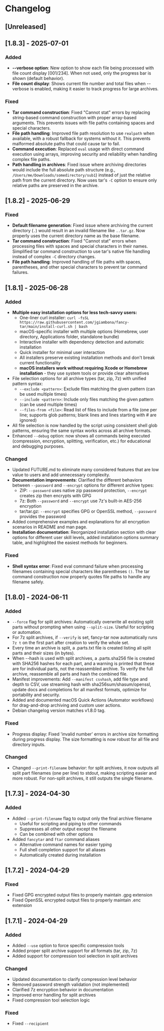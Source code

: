 # Changelog

## [Unreleased]


## [1.8.3] - 2025-07-01

### Added
- **--verbose option**: New option to show each file being processed with file count display [001/234]. When not used, only the progress bar is shown (default behavior).
- **File count display**: Shows current file number and total files when --verbose is enabled, making it easier to track progress for large archives.

### Fixed
- **Tar command construction**: Fixed "Cannot stat" errors by replacing string-based command construction with proper array-based arguments. This prevents issues with file paths containing spaces and special characters.
- **File path handling**: Improved file path resolution to use `realpath` when available, with a robust fallback for systems without it. This prevents malformed absolute paths that could cause tar to fail.
- **Command execution**: Replaced `eval` usage with direct command execution using arrays, improving security and reliability when handling complex file paths.
- **Path handling in archives**: Fixed issue where archiving directories would include the full absolute path structure (e.g., `/Users/me/Downloads/somedirectory/sub1`) instead of just the relative path from the current directory. Now uses tar's `-C` option to ensure only relative paths are preserved in the archive.

## [1.8.2] - 2025-06-29

### Fixed
- **Default filename generation**: Fixed issue where archiving the current directory (`.`) would result in an invalid filename like `..tar.gz`. Now properly uses the current directory name as the base filename.
- **Tar command construction**: Fixed "Cannot stat" errors when processing files with spaces and special characters in their names. Simplified tar command construction to use tar's native file handling instead of complex `-C` directory changes.
- **File path handling**: Improved handling of file paths with spaces, parentheses, and other special characters to prevent tar command failures.

## [1.8.1] - 2025-06-28

### Added
- **Multiple easy installation options for less tech-savvy users:**
  - One-liner curl installer: `curl -fsSL https://raw.githubusercontent.com/jgiambona/fancy-tar/main/install-curl.sh | bash`
  - macOS-specific installer with multiple options (Homebrew, user directory, Applications folder, standalone bundle)
  - Interactive installer with dependency detection and automatic installation
  - Quick installer for minimal user interaction
  - All installers preserve existing installation methods and don't break current functionality
  - **macOS installers work without requiring Xcode or Homebrew installation** - they use system tools or provide clear alternatives
- File selection options for all archive types (tar, zip, 7z) with unified pattern syntax:
  - `--exclude <pattern>`: Exclude files matching the given pattern (can be used multiple times)
  - `--include <pattern>`: Include only files matching the given pattern (can be used multiple times)
  - `--files-from <file>`: Read list of files to include from a file (one per line; supports glob patterns; blank lines and lines starting with # are ignored)
- All file selection is now handled by the script using consistent shell glob patterns, ensuring the same syntax works across all archive formats.
- Enhanced `--debug` option: now shows all commands being executed (compression, encryption, splitting, verification, etc.) for educational and debugging purposes.

### Changed
- Updated FUTURE.md to eliminate many considered features that are low value to users and add unnecessary complexity.
- **Documentation improvements**: Clarified the different behaviors between `--password` and `--encrypt` options for different archive types:
  - ZIP: `--password` uses native zip password protection, `--encrypt` creates zip then encrypts with GPG
  - 7z: Both `--password` and `--encrypt` use 7z's built-in AES-256 encryption
  - tar/tar.gz: `--encrypt` specifies GPG or OpenSSL method, `--password` provides the password
- Added comprehensive examples and explanations for all encryption scenarios in README and man page.
- **Installation documentation**: Reorganized installation section with clear options for different user skill levels, added installation options summary table, and highlighted the easiest methods for beginners.

### Fixed
- **Shell syntax error**: Fixed eval command failure when processing filenames containing special characters like parentheses `()`. The tar command construction now properly quotes file paths to handle any filename safely.

## [1.8.0] - 2024-06-11

### Added
- `--force` flag for split archives: Automatically overwrite all existing split parts without prompting when using `--split-size`. Useful for scripting or automation.
- For 7z split archives, if `--verify` is set, fancy-tar now automatically runs `7z t` on the first part after creation to verify the whole set.
- Every time an archive is split, a <output>.parts.txt file is created listing all split parts and their sizes (in bytes).
- When --hash is used with split archives, a <output>.parts.sha256 file is created with SHA256 hashes for each part, and a warning is printed that these are for individual parts, not the reassembled archive. To verify the full archive, reassemble all parts and hash the combined file.
- Manifest improvements: Add `--manifest csvhash`, add file type and depth to CSV, use streaming hash with sha256sum/shasum/openssl, update docs and completions for all manifest formats, optimize for portability and security.
- Added and documented macOS Quick Actions (Automator workflows) for drag-and-drop archiving and custom user actions.
- Debian changelog version matches v1.8.0 tag.

### Fixed
- Progress display: Fixed 'invalid number' errors in archive size formatting during progress display. The size formatting is now robust for all file and directory inputs.

### Changed
- Changed `--print-filename` behavior: for split archives, it now outputs all split part filenames (one per line) to stdout, making scripting easier and more robust. For non-split archives, it still outputs the single filename.

## [1.7.3] - 2024-04-30

### Added
- Added `--print-filename` flag to output only the final archive filename
  - Useful for scripting and piping to other commands
  - Suppresses all other output except the filename
  - Can be combined with other options
- Added `fancytar` and `ftar` command aliases
  - Alternative command names for easier typing
  - Full shell completion support for all aliases
  - Automatically created during installation

## [1.7.2] - 2024-04-29

### Fixed
- Fixed GPG encrypted output files to properly maintain .gpg extension
- Fixed OpenSSL encrypted output files to properly maintain .enc extension

## [1.7.1] - 2024-04-29

### Added
- Added `--use` option to force specific compression tools
- Added proper split archive support for all formats (tar, zip, 7z)
- Added support for compression tool selection in split archives

### Changed
- Updated documentation to clarify compression level behavior
- Removed password strength validation (not implemented)
- Clarified 7z encryption behavior in documentation
- Improved error handling for split archives
- Fixed compression tool selection logic

### Fixed
- Fixed `--recipient`